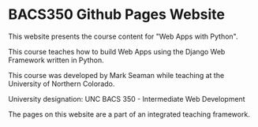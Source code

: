 # BACS350 Github Pages Website

This website presents the course content for "Web Apps with Python".

This course teaches how to build Web Apps using the Django Web Framework written in Python.

This course was developed by Mark Seaman while teaching at the University of Northern Colorado.

University designation: UNC BACS 350 - Intermediate Web Development

The pages on this website are a part of an integrated teaching framework.

